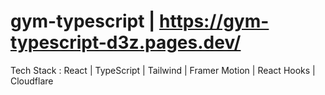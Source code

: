 # gym-typescript | https://gym-typescript-d3z.pages.dev/

Tech Stack : React | TypeScript | Tailwind | Framer Motion | React Hooks | Cloudflare

